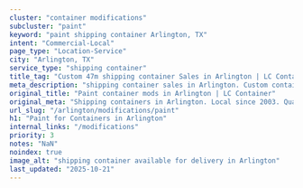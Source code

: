 ```yaml
---
cluster: "container modifications"
subcluster: "paint"
keyword: "paint shipping container Arlington, TX"
intent: "Commercial-Local"
page_type: "Location-Service"
city: "Arlington, TX"
service_type: "shipping container"
title_tag: "Custom 47m shipping container Sales in Arlington | LC Container"
meta_description: "shipping container sales in Arlington. Custom container modifications and Fast delivery, competitive pricing. Serving modifications area. Quote ID: 321. Call (214) 524-4168 for your free quote today."
original_title: "Paint container mods in Arlington | LC Container"
original_meta: "Shipping containers in Arlington. Local since 2003. Quality containers. Fast delivery. Get your free quote — call (214) 524-4168 today. LC Container — your t..."
url_slug: "/arlington/modifications/paint"
h1: "Paint for Containers in Arlington"
internal_links: "/modifications"
priority: 3
notes: "NaN"
noindex: true
image_alt: "shipping container available for delivery in Arlington"
last_updated: "2025-10-21"
---
```


<!-- TODO: Add unique city/inventory copy, images, and internal links here. -->
